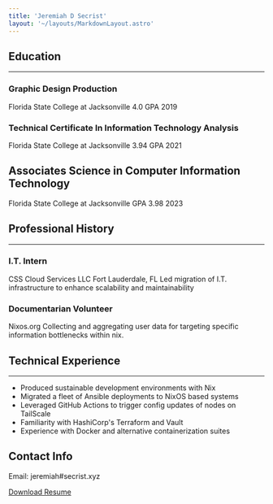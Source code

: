 ```yaml
---
title: 'Jeremiah D Secrist'
layout: '~/layouts/MarkdownLayout.astro'
---
```


## Education

---

### Graphic Design Production
Florida State College at Jacksonville
4.0 GPA
2019

### Technical Certificate In Information Technology Analysis
Florida State College at Jacksonville
3.94 GPA
2021

## Associates  Science in Computer Information Technology
Florida State College at Jacksonville
GPA 3.98
2023

## Professional History
---

### I.T. Intern
CSS Cloud Services LLC
Fort Lauderdale, FL 
Led migration of I.T. infrastructure to enhance scalability and maintainability
 
### Documentarian Volunteer
Nixos.org
Collecting and aggregating user data for targeting specific information bottlenecks within nix.

## Technical Experience
---

 - Produced sustainable development environments with Nix
 - Migrated a fleet of Ansible deployments to NixOS based systems
 - Leveraged GitHub Actions to trigger config updates of nodes on TailScale
 - Familiarity with HashiCorp's Terraform and Vault
 - Experience with Docker and alternative containerization suites

## Contact Info

Email: jeremiah#secrist.xyz

[Download Resume](https://jeremiah.secrist.xyz/Jeremiah_Secrist_Resume.pdf)
